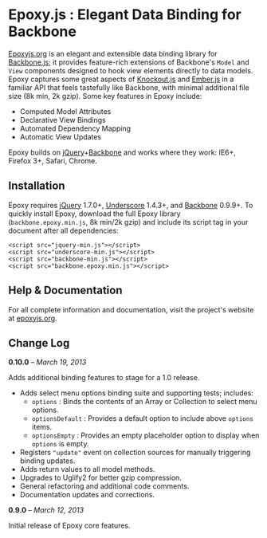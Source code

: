 # Epoxy.js : Elegant Data Binding for Backbone

[Epoxyjs.org](http://epoxyjs.org "Epoxy.js") is an elegant and extensible data binding library for [Backbone.js](http://backbonejs.org "Backbone.js"); it provides feature-rich extensions of Backbone's `Model` and `View` components designed to hook view elements directly to data models. Epoxy captures some great aspects of [Knockout.js](http://knockoutjs.com "Knockout.js") and [Ember.js](http://emberjs.com "Ember.js") in a familiar API that feels tastefully like Backbone, with minimal additional file size (8k min, 2k gzip). Some key features in Epoxy include:</p>

 - Computed Model Attributes
 - Declarative View Bindings
 - Automated Dependency Mapping
 - Automatic View Updates

Epoxy builds on [jQuery](http://jquery.com "jQuery.js")+[Backbone](http://backbonejs.org "Backbone.js") and works where they work: IE6+, Firefox 3+, Safari, Chrome.

## Installation

Epoxy requires [jQuery](http://jquery.com "jQuery.js") 1.7.0+, [Underscore](http://underscorejs.org "Underscore.js") 1.4.3+, and [Backbone](http://backbonejs.org "Backbone.js") 0.9.9+. To quickly install Epoxy, download the full Epoxy library (`backbone.epoxy.min.js`, 8k min/2k gzip) and include its script tag in your document after all dependencies:

	<script src="jquery-min.js"></script>
	<script src="underscore-min.js"></script>
	<script src="backbone-min.js"></script>
	<script src="backbone.epoxy.min.js"></script>

## Help & Documentation

For all complete information and documentation, visit the project's website at [epoxyjs.org](http://epoxyjs.org "Epoxy.js").


## Change Log

**0.10.0** – *March 19, 2013*

Adds additional binding features to stage for a 1.0 release.

 - Adds select menu options binding suite and supporting tests; includes:
 	- `options` : Binds the contents of an Array or Collection to select menu options.
	- `optionsDefault` : Provides a default option to include above `options` items.
	- `optionsEmpty` : Provides an empty placeholder option to display when `options` is empty.
 - Registers `"update"` event on collection sources for manually triggering binding updates.
 - Adds return values to all model methods.
 - Upgrades to Uglify2 for better gzip compression.
 - General refactoring and additional code comments.
 - Documentation updates and corrections.

**0.9.0** – *March 12, 2013*

Initial release of Epoxy core features.
